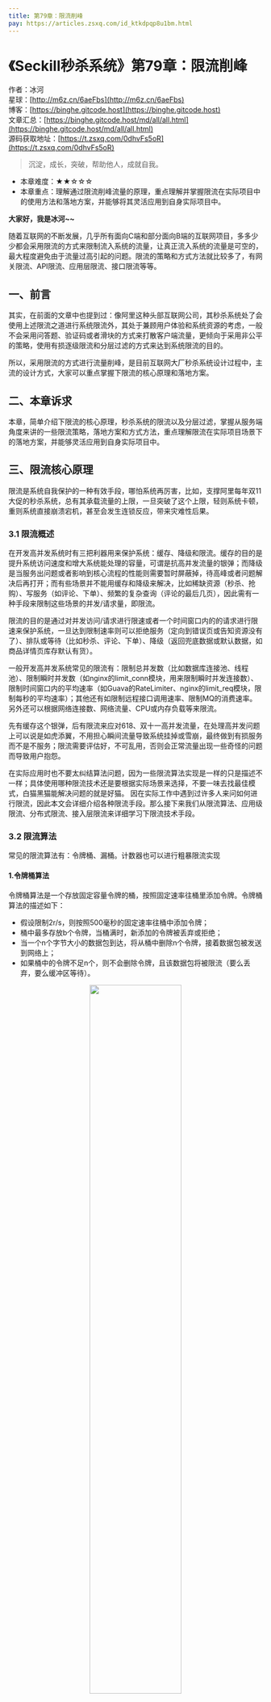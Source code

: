 ```yaml
---
title: 第79章：限流削峰
pay: https://articles.zsxq.com/id_ktkdpqp8u1bm.html
---
```



# 《Seckill秒杀系统》第79章：限流削峰

作者：冰河
<br/>星球：[http://m6z.cn/6aeFbs](http://m6z.cn/6aeFbs)
<br/>博客：[https://binghe.gitcode.host](https://binghe.gitcode.host)
<br/>文章汇总：[https://binghe.gitcode.host/md/all/all.html](https://binghe.gitcode.host/md/all/all.html)
<br/>源码获取地址：[https://t.zsxq.com/0dhvFs5oR](https://t.zsxq.com/0dhvFs5oR)

> 沉淀，成长，突破，帮助他人，成就自我。

* 本章难度：★★☆☆☆
* 本章重点：理解通过限流削峰流量的原理，重点理解并掌握限流在实际项目中的使用方法和落地方案，并能够将其灵活应用到自身实际项目中。

**大家好，我是冰河~~**

随着互联网的不断发展，几乎所有面向C端和部分面向B端的互联网项目，多多少少都会采用限流的方式来限制流入系统的流量，让真正流入系统的流量是可空的，最大程度避免由于流量过高引起的问题。限流的策略和方式方法就比较多了，有网关限流、API限流、应用层限流、接口限流等等。

## 一、前言

其实，在前面的文章中也提到过：像阿里这种头部互联网公司，其秒杀系统处了会使用上述限流之道进行系统限流外，其处于兼顾用户体验和系统资源的考虑，一般不会采用问答题、验证码或者滑块的方式来打散客户端流量，更倾向于采用非公平的策略，使用有损逐级限流和分层过滤的方式来达到系统限流的目的。

所以，采用限流的方式进行流量削峰，是目前互联网大厂秒杀系统设计过程中，主流的设计方式，大家可以重点掌握下限流的核心原理和落地方案。

## 二、本章诉求

本章，简单介绍下限流的核心原理，秒杀系统的限流以及分层过滤，掌握从服务端角度来讲的一些限流策略，落地方案和方式方法，重点理解限流在实际项目场景下的落地方案，并能够灵活应用到自身实际项目中。

## 三、限流核心原理

限流是系统自我保护的一种有效手段，哪怕系统再厉害，比如，支撑阿里每年双11大促的秒杀系统，总有其承载流量的上限，一旦突破了这个上限，轻则系统卡顿，重则系统直接崩溃宕机，甚至会发生连锁反应，带来灾难性后果。

### 3.1 限流概述

在开发高并发系统时有三把利器用来保护系统：缓存、降级和限流。缓存的目的是提升系统访问速度和增大系统能处理的容量，可谓是抗高并发流量的银弹；而降级是当服务出问题或者影响到核心流程的性能则需要暂时屏蔽掉，待高峰或者问题解决后再打开；而有些场景并不能用缓存和降级来解决，比如稀缺资源（秒杀、抢购）、写服务（如评论、下单）、频繁的复杂查询（评论的最后几页），因此需有一种手段来限制这些场景的并发/请求量，即限流。

 限流的目的是通过对并发访问/请求进行限速或者一个时间窗口内的的请求进行限速来保护系统，一旦达到限制速率则可以拒绝服务（定向到错误页或告知资源没有了）、排队或等待（比如秒杀、评论、下单）、降级（返回兜底数据或默认数据，如商品详情页库存默认有货）。

 一般开发高并发系统常见的限流有：限制总并发数（比如数据库连接池、线程池）、限制瞬时并发数（如nginx的limit_conn模块，用来限制瞬时并发连接数）、限制时间窗口内的平均速率（如Guava的RateLimiter、nginx的limit_req模块，限制每秒的平均速率）；其他还有如限制远程接口调用速率、限制MQ的消费速率。另外还可以根据网络连接数、网络流量、CPU或内存负载等来限流。

 先有缓存这个银弹，后有限流来应对618、双十一高并发流量，在处理高并发问题上可以说是如虎添翼，不用担心瞬间流量导致系统挂掉或雪崩，最终做到有损服务而不是不服务；限流需要评估好，不可乱用，否则会正常流量出现一些奇怪的问题而导致用户抱怨。

 在实际应用时也不要太纠结算法问题，因为一些限流算法实现是一样的只是描述不一样；具体使用哪种限流技术还是要根据实际场景来选择，不要一味去找最佳模式，白猫黑猫能解决问题的就是好猫。
 因在实际工作中遇到过许多人来问如何进行限流，因此本文会详细介绍各种限流手段。那么接下来我们从限流算法、应用级限流、分布式限流、接入层限流来详细学习下限流技术手段。

### 3.2 限流算法

常见的限流算法有：令牌桶、漏桶。计数器也可以进行粗暴限流实现

#### 1.令牌桶算法

令牌桶算法是一个存放固定容量令牌的桶，按照固定速率往桶里添加令牌。令牌桶算法的描述如下：

- 假设限制2r/s，则按照500毫秒的固定速率往桶中添加令牌；
- 桶中最多存放b个令牌，当桶满时，新添加的令牌被丢弃或拒绝；
- 当一个n个字节大小的数据包到达，将从桶中删除n个令牌，接着数据包被发送到网络上；
- 如果桶中的令牌不足n个，则不会删除令牌，且该数据包将被限流（要么丢弃，要么缓冲区等待）。

<div align="center">
    <img src="https://binghe.gitcode.host/images/project/seckill/seckill-2023-08-20-001.png?raw=true" width="60%">
    <br/>
</div>

#### 2.漏桶算法

漏桶作为计量工具（The Leaky Bucket Algorithm as a Meter）时，可以用于流量整形（Traffic Shaping）和流量控制（TrafficPolicing），漏桶算法的描述如下：

## 查看完整文章

加入[冰河技术](http://m6z.cn/6aeFbs)知识星球，解锁完整技术文章与完整代码


